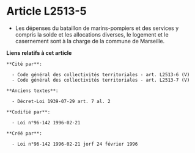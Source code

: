 # Article L2513-5

- Les dépenses du bataillon de marins-pompiers et des services y compris la solde et les allocations diverses, le logement et
le casernement sont à la charge de la commune de Marseille.

**Liens relatifs à cet article**

	**Cité par**:

	  - Code général des collectivités territoriales - art. L2513-6 (V)
	  - Code général des collectivités territoriales - art. L2513-7 (V)

	**Anciens textes**:

	  - Décret-Loi 1939-07-29 art. 7 al. 2

	**Codifié par**:

	  - Loi n°96-142 1996-02-21

	**Créé par**:

	  - Loi n°96-142 1996-02-21 jorf 24 février 1996
